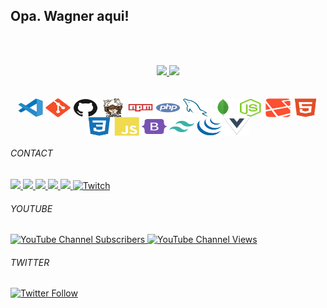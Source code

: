 ## Opa. Wagner aqui!
<br><br>
<div align="center">
  <a href="https://github.com/wagnerbugs">
    <img height="180em" src="https://github-readme-stats.vercel.app/api?username=wagnerbugs&show_icons=true&theme=gotham&include_all_commits=true&count_private=true"/>
    <img height="180em" src="https://github-readme-stats.vercel.app/api/top-langs/?username=wagnerbugs&layout=compact&langs_count=7&theme=gotham"/>
  </a>
</div>
<br><br>
<div align="center" style="display: inline_block;">
  <img src="https://raw.githubusercontent.com/devicons/devicon/master/icons/vscode/vscode-original.svg" alt="VsCode" align="center" height="30" width="40">
  <img src="https://raw.githubusercontent.com/devicons/devicon/master/icons/git/git-original.svg" alt="Git" align="center" height="30" width="40">
  <img src="https://raw.githubusercontent.com/devicons/devicon/master/icons/github/github-original.svg" alt="Github" align="center" height="30" width="40">
  <img src="https://raw.githubusercontent.com/devicons/devicon/master/icons/composer/composer-original.svg" alt="Composer" align="center" height="30" width="40">
  <img src="https://raw.githubusercontent.com/devicons/devicon/master/icons/npm/npm-original-wordmark.svg" alt="NPM" align="center" height="30" width="40">
  <img src="https://raw.githubusercontent.com/devicons/devicon/master/icons/php/php-plain.svg" alt="PHP" align="center" height="30" width="40">
  <img src="https://raw.githubusercontent.com/devicons/devicon/master/icons/mysql/mysql-original.svg" alt="MySql" align="center"height="30" width="40">
  <img src="https://raw.githubusercontent.com/devicons/devicon/master/icons/mongodb/mongodb-original.svg" alt="MongoDB" align="center"height="30" width="40">
  <img src="https://raw.githubusercontent.com/devicons/devicon/master/icons/nodejs/nodejs-plain.svg" alt="NodeJS" align="center" height="30" width="40">
  <img src="https://raw.githubusercontent.com/devicons/devicon/master/icons/laravel/laravel-plain.svg" alt="Laravel" align="center" height="30" width="40">
  <img src="https://raw.githubusercontent.com/devicons/devicon/master/icons/html5/html5-plain.svg" alt="HTML" align="center" height="30" width="40">
  <img src="https://raw.githubusercontent.com/devicons/devicon/master/icons/css3/css3-plain.svg" alt="CSS" align="center" height="30" width="40">
  <img src="https://raw.githubusercontent.com/devicons/devicon/master/icons/javascript/javascript-plain.svg" alt="Js" align="center" height="30" width="40">
  <img src="https://raw.githubusercontent.com/devicons/devicon/master/icons/bootstrap/bootstrap-plain.svg" alt="Bootstrap" align="center" height="30" width="40" >
  <img src="https://raw.githubusercontent.com/devicons/devicon/master/icons/tailwindcss/tailwindcss-plain.svg" alt="Tailwind" align="center" height="30" width="40">
  <img src="https://raw.githubusercontent.com/devicons/devicon/master/icons/jquery/jquery-plain.svg" alt="JQuery" align="center" height="30" width="40">
  <img src="https://raw.githubusercontent.com/devicons/devicon/master/icons/vuejs/vuejs-plain.svg" alt="Vue" align="center" height="30" width="40">
</div>
  
  ###### CONTACT
  <div>
    <a href="https://instagram.com/wagnerbugs" target="_blank">
      <img src="https://img.shields.io/badge/-Instagram-E05D44?labelColor=555555&style=flat-square&logo=instagram&logoColor=white">
    </a>
    <a href="https://www.youtube.com/wagnerbugs" target="_blank">
      <img src="https://img.shields.io/badge/YouTube-E05D44?labelColor=555555&style=flat-square&logo=youtube">
    </a>
    <a href="https://discord.gg/AzrcpcpT" target="_blank">
      <img src="https://img.shields.io/badge/Discord-E05D44?labelColor=555555&style=flat-square&logo=discord&logoColor=white">
    </a> 
    <a href="mailto:wagnerbugs@gmail.com" target="_blank">
      <img src="https://img.shields.io/badge/Gmail-E05D44?labelColor=555555&style=flat-square&logo=gmail&logoColor=white">
    </a>
    <a href="https://www.linkedin.com/in/wagnerbugs" target="_blank">
     <img src="https://img.shields.io/badge/LinkedIn-E05D44?labelColor=555555&style=flat-square&logo=linkedin">
    </a>
    <a href="https://www.twitch.tv/wagnerbugs" target="_blank">
      <img alt="Twitch" src="https://img.shields.io/badge/Twitch-E05D44?labelColor=555555&style=flat-square&logo=twitch&logoColor=white">
    </a>
  </div>
  
  ###### YOUTUBE
  <a href="https://www.youtube.com/wagnerbugs" target="_blank">
    <img alt="YouTube Channel Subscribers" src="https://img.shields.io/youtube/channel/subscribers/UCivLOR8_ALNKS_Xmaq2VjBg?style=flat-square">
    <img alt="YouTube Channel Views" src="https://img.shields.io/youtube/channel/views/UCivLOR8_ALNKS_Xmaq2VjBg?style=flat-square">
  </a>
  
   ###### TWITTER
  <a href="https://www.twitter.com/wagnerbugs" target="_blank">
    <img alt="Twitter Follow" src="https://img.shields.io/twitter/follow/wagnerbugs?style=flat-square">
  </a>
